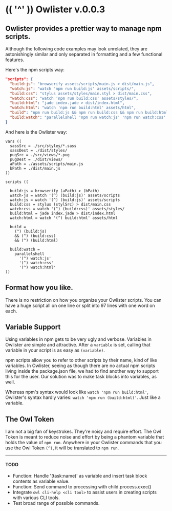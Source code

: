 
# (( '^' )) Owlister v.0.0.3

## Owlister provides a prettier way to manage npm scripts.
Although the following code examples may look unrelated, they are astonishingly similar and only separated in formatting and a few functional features.

Here's the npm scripts way:
```json
"scripts": {
  "build:js": "browserify assets/scripts/main.js > dist/main.js",
  "watch:js": "watch 'npm run build:js' assets/scripts/",
  "build:css": "stylus assets/styles/main.styl > dist/main.css",
  "watch:css": "watch 'npm run build:css' assets/styles/",
  "build:html": "jade index.jade > dist/index.html",
  "watch:html": "watch 'npm run build:html' assets/html",
  "build": "npm run build:js && npm run build:css && npm run build:html",
  "build:watch": "parallelshell 'npm run watch:js' 'npm run watch:css' 'npm run watch:html'",
}
```

And here is the Owlister way:  

```
vars ((
  sassSrc = ./src/styles/*.sass
  sassDest = ./dist/styles/
  pugSrc = ./src/views/*.pug
  pugDest = ./dist/views/
  aPath = ./assets/scripts/main.js
  bPath = ./dist/main.js
))

scripts ((

  build:js = browserify (aPath) > (bPath)
  watch-js = watch '(^) (build:js)' assets/scripts
  watch:js = watch '(^) (build:js)' assets/scripts
  build:css = stylus (stylSrc) > dist/main.css
  watch:css = watch '(^) (build:css)' assets/styles/
  build:html = jade index.jade > dist/index.html
  watch:html = watch '(^) build:html' assets/html

  build =
    (^) (build:js)
    && (^) (build:css)
    && (^) (build:html)

  build:watch =
    parallelshell
      '(^) watch:js'
      '(^) watch:css'
      '(^) watch:html'
))
```

## Format how you like.
There is no restriction on how you organize your Owlister scripts. You can have a huge script all on one line or split into 97 lines with one word on each.

## Variable Support
Using variables in npm gets to be very ugly and verbose. Variables in Owlister are simple and attractive. After a `variable` is set, calling that variable in your script is as easy as `(variable)`.

npm scripts allow you to refer to other scripts by their name, kind of like variables. In Owlister, seeing as though there are no actual npm scripts living inside the package.json file, we had to find another way to support this for the user. Our solution was to make task blocks into variables, as well.

Whereas npm's syntax would look like `watch 'npm run build:html'`, Owlister's syntax hardly varies: `watch 'npm run (build:html)'`. Just like a variable.

## The Owl Token
I am not a big fan of keystrokes. They're noisy and require effort. The Owl Token is meant to reduce noise and effort by being a phantom variable that holds the value of `npm run`. Anywhere in your Owlister commands that you use the Owl Token `(^)`, it will be translated to `npm run`.

---
#### TODO
- Function: Handle '(task:name)' as variable and insert task block contents as variable value.
- Function: Send command to processing with child.process.exec()
- Integrate `owl cli-help <cli tool>` to assist users in creating scripts with various CLI tools.
- Test broad range of possible commands.
